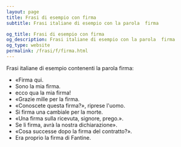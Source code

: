 ```yaml
---
layout: page
title: Frasi di esempio con firma 
subtitle: Frasi italiane di esempio con la parola  firma

og_title: Frasi di esempio con firma 
og_description: Frasi italiane di esempio con la parola  firma
og_type: website
permalink: /frasi/f/firma.html
---
```


Frasi italiane di esempio contenenti la parola firma:


- «Firma qui.
- Sono la mia firma.
- ecco qua la mia firma!
- «Grazie mille per la firma.
- «Conoscete questa firma?», riprese l'uomo.
- Si firma una cambiale per la morte.
- «Una firma sulla ricevuta, signore, prego.».
- Se li firma, avrà la nostra dichiarazione».
- «Cosa successe dopo la firma del contratto?».
- Era proprio la firma di Fantine.

